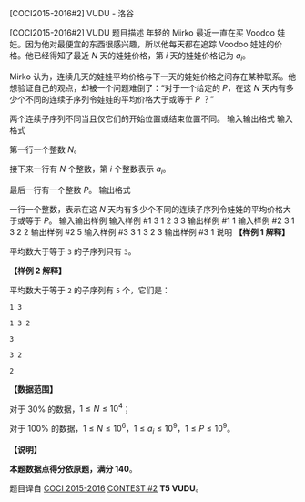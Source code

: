 



[COCI2015-2016#2] VUDU - 洛谷














[COCI2015-2016#2] VUDU
题目描述
年轻的 Mirko 最近一直在买 Voodoo 娃娃。因为他对最便宜的东西很感兴趣，所以他每天都在追踪 Voodoo 娃娃的价格。他已经得知了最近 $N$ 天的娃娃价格，第 $i$ 天的娃娃价格记为 $a_i$。

Mirko 认为，连续几天的娃娃平均价格与下一天的娃娃价格之间存在某种联系。他想验证自己的观点，却被一个问题难倒了：“对于一个给定的 $P$，在这 $N$ 天内有多少个不同的连续子序列令娃娃的平均价格大于或等于 $P$ ？”

两个连续子序列不同当且仅它们的开始位置或结束位置不同。
输入输出格式
输入格式

第一行一个整数 $N$。

接下来一行有 $N$ 个整数，第 $i$ 个整数表示 $a_i$。

最后一行有一个整数 $P$。
输出格式

一行一个整数，表示在这 $N$ 天内有多少个不同的连续子序列令娃娃的平均价格大于或等于 $P$。
输入输出样例
输入样例 #1
3
1 2 3
3
输出样例 #1
1
输入样例 #2
3
1 3 2
2
输出样例 #2
5
输入样例 #3
3
1 3 2
3
输出样例 #3
1
说明
**【样例 1 解释】**

平均数大于等于 `3` 的子序列只有 `3`。

**【样例 2 解释】**

平均数大于等于 `2` 的子序列有 `5` 个，它们是：

`1 3`

`1 3 2`

`3`

`3 2`

`2`

**【数据范围】**

对于 $30\%$ 的数据，$1\le N\le 10^4$；

对于 $100\%$ 的数据，$1\le N\le 10^6，1\le a_i\le 10^9，1\le P\le 10^9$。

**【说明】**

**本题数据点得分依原题，满分 140**。

题目译自 [COCI 2015-2016](https://hsin.hr/coci/archive/2015_2016/) [CONTEST #2](https://hsin.hr/coci/archive/2015_2016/contest2_tasks.pdf) **T5 VUDU**。






